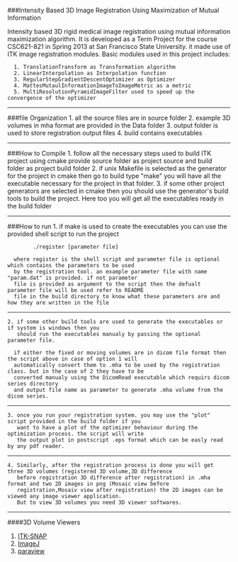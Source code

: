 ###Intensity Based 3D Image Registration Using Maximization of Mutual Information

Intensity based 3D rigid medical image registration using mutual information maximization algorithm.
It is developed as a Term Project for the course CSC621-821 in Spring 2013 at San Francisco State University.
it made use of ITK image registration modules. Basic modules used in this project includes:

      1. TranslationTransform as Transformation algorithm 
      2. LinearInterpolation as Interpolation function
      3. RegularStepGradientDescentOptimizer as Optimizer
      4. MattesMutaulInformationImageToImageMetric as a metric
      5. MultiResolutionPyramidImageFilter used to speed up the convergence of the optimizer

***

###file Organization
    1. all the source files are in source folder
    2. example 3D volumes in mha format are provided in the Data folder 
    3. output folder is used to store registration output files
    4. build contains executables
***
###How to Compile
    1.  follow all the necessary steps used to build ITK project using cmake 
        provide source folder as project source and build folder as project build folder
    2. if unix Makefile is selected as the generator for the project in cmake then go to 
        build type "make" you will have all the executable necessary for the project in that folder.
    3. if some other project generators are selected in cmake then  you should use the generator's 
        build tools to build the project. Here too you will get all the executables ready in the build folder
***
###How to run 
    1. if make is used to create the executables you can use the provided shell script to run the project
    
            ./register [parameter file] 
          
      where register is the shell script and parameter file is optional which contains the parameters to be used 
      by the registration tool. an example parameter file with name "param.dat" is provided. if not parameter 
      file is provided as argument to the script then the defualt parameter file will be used refer to README 
      file in the build directory to know what these parameters are and how they are written in the file
***
    2. if some other build tools are used to generate the executables or if system is windows then you 
       should run the executables manualy by passing the optional parameter file.

      if either the fixed or moving volumes are in dicom file format then the script above in case of option 1 will 
      automatically convert them to .mha to be used by the registration class. but in the case of 2 they have to be 
      converted manualy using the DicomRead executable which requirs dicom series directory 
      and output file name as parameter to generate .mha volume from the dicom series.
***
    3. once you run your registration system. you may use the "plot" script provided in the build folder if you 
       want to have a plot of the optimizer behaviour during the optimization process. the script will write 
       the output plot in postscript .eps format which can be easly read by any pdf reader.
***
    4. Similarly, after the registration process is done you will get three 3D volumes (registered 3D volume,3D difference 
       before registration 3D difference after registration) in .mha format and two 2D images in png (Mosaic view before 
       registration,Mosaiv view after registration) the 2D images can be viewed any image viewer application. 
       But to view 3D volumes you need 3D viewer softwares.
***
####3D Volume Viewers
1. [ITK-SNAP](http://www.itksnap.org/pmwiki/pmwiki.php?n=Main.Downloads) <br>
2. [ImageJ](http://rsbweb.nih.gov/ij/download.html) <br>
3. [paraview](http://www.paraview.org/paraview/resources/software.php) <br>
